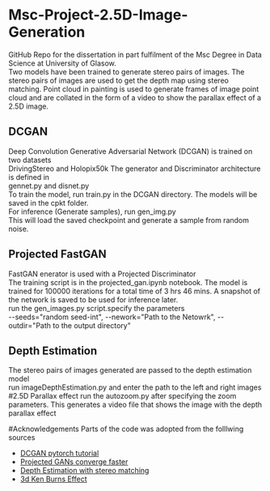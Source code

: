 # Msc-Project-2.5D-Image-Generation
GitHub Repo for the dissertation in part fulfilment of the Msc Degree in Data Science at University of Glasow. <br>
Two models have been trained to generate stereo pairs of images. The stereo pairs of images are used to get the depth map using stereo matching. Point cloud in painting is used to generate frames of image point cloud and are collated in the form of a video to show the parallax effect of a 2.5D image.<br>
## DCGAN
Deep Convolution Generative Adversarial Network (DCGAN) is trained on two datasets <br>
DrivingStereo and Holopix50k
The generator and Discriminator architecture is defined in 
<br> gennet.py and disnet.py <br>
To train the model, run train.py in the DCGAN directory. The models will be saved in the cpkt folder.
<br> For inference (Generate samples), run gen_img.py
<br> This will load the saved checkpoint and generate a sample from random noise.
## Projected FastGAN
FastGAN enerator is used with a Projected Discriminator
<br>The training script is in the projected_gan.ipynb notebook. The model is trained for 100000 iterations for a total time of 3 hrs 46 mins.
A snapshot of the network is saved to be used for inference later.
<br> run the gen_images.py script.specify the parameters
<br> --seeds="random seed-int", --nework="Path to the Netowrk", --outdir="Path to the output directory"
## Depth Estimation
The stereo pairs of images generated are passed to the depth estimation model
<br> run imageDepthEstimation.py and enter the path to the left and right images
#2.5D Parallax effect
run the autozoom.py after specifying the zoom parameters.
This generates a video file that shows the image with the depth parallax effect

#Acknowledgements
Parts of the code was adopted from the folllwing sources
- [DCGAN pytorch tutorial](https://pytorch.org/tutorials/beginner/dcgan_faces_tutorial.html)
- [Projected GANs converge faster](https://github.com/autonomousvision/projected_gan)
- [Depth Estimation with stereo matching](https://github.com/ibaiGorordo/PyTorch-High-Res-Stereo-Depth-Estimation)
- [3d Ken Burns Effect](https://github.com/sniklaus/3d-ken-burns)

